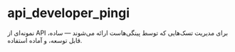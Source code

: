# api_developer_pingi
نمونه‌ای از API برای مدیریت تسک‌هایی که توسط پینگی‌هاست ارائه می‌شوند — ساده، قابل توسعه، و آماده استفاده.
